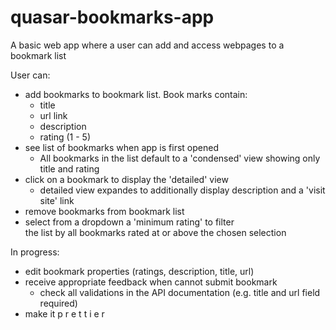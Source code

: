 # quasar-bookmarks-app

A basic web app where a user can add and access webpages to a bookmark list  

User can:   
 * add bookmarks to bookmark list. Book marks contain:  
   * title
   * url link
   * description
   * rating (1 - 5)
 * see list of bookmarks when app is first opened
   * All bookmarks in the list default to a 'condensed' view showing only title and rating
 * click on a bookmark to display the 'detailed' view
   * detailed view expandes to additionally display description and a 'visit site' link
 * remove bookmarks from bookmark list
 * select from a dropdown a 'minimum rating' to filter  
   the list by all bookmarks rated at or above the chosen selection
   
 In progress:
 * edit bookmark properties (ratings, description, title, url)
 * receive appropriate feedback when cannot submit bookmark
   * check all validations in the API documentation (e.g. 
     title and url field required)
 * make it p r e t t i e r
